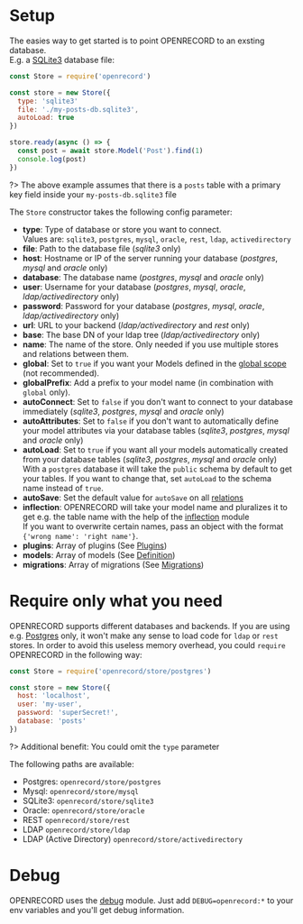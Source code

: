 # Setup

The easies way to get started is to point OPENRECORD to an exsting database.  
E.g. a [SQLite3](https://sqlite.org) database file:

```js
const Store = require('openrecord')

const store = new Store({
  type: 'sqlite3'
  file: './my-posts-db.sqlite3',
  autoLoad: true
})

store.ready(async () => {
  const post = await store.Model('Post').find(1)
  console.log(post)
})
```

?> The above example assumes that there is a `posts` table with a primary key field inside your `my-posts-db.sqlite3` file  


The `Store` constructor takes the following config parameter:
* **type**: Type of database or store you want to connect.  
  Values are: `sqlite3`, `postgres`, `mysql`, `oracle`, `rest`, `ldap`, `activedirectory`
* **file**: Path to the database file (*sqlite3* only)
* **host**: Hostname or IP of the server running your database (*postgres*, *mysql* and *oracle* only)
* **database**: The database name (*postgres*, *mysql* and *oracle* only)
* **user**: Username for your database (*postgres*, *mysql*, *oracle*, *ldap/activedirectory* only)
* **password**: Password for your database (*postgres*, *mysql*, *oracle*, *ldap/activedirectory* only)
* **url**: URL to your backend (*ldap/activedirectory* and *rest* only)
* **base**: The base DN of your ldap tree (*ldap/activedirectory* only)
* **name**: The name of the store. Only needed if you use multiple stores and relations between them.
* **global**: Set to `true` if you want your Models defined in the [global scope](https://nodejs.org/api/globals.html) (not recommended).
* **globalPrefix**: Add a prefix to your model name (in combination with `global` only).
* **autoConnect**: Set to `false` if you don't want to connect to your database immediately (*sqlite3*, *postgres*, *mysql* and *oracle* only)
* **autoAttributes**: Set to `false` if you don't want to automatically define your model attributes via your database tables (*sqlite3*, *postgres*, *mysql* and *oracle* only)
* **autoLoad**: Set to `true` if you want all your models automatically created from your database tables (*sqlite3*, *postgres*, *mysql* and *oracle* only)  
  With a `postgres` database it will take the `public` schema by default to get your tables. If you want to change that, set `autoLoad` to the schema name instead of `true`.
* **autoSave**: Set the default value for `autoSave` on all [relations](./definition#relations)
* **inflection**: OPENRECORD will take your model name and pluralizes it to get e.g. the table name with the help of the [inflection](https://github.com/dreamerslab/node.inflection) module  
  If you want to overwrite certain names, pass an object with the format `{'wrong name': 'right name'}`.
* **plugins**: Array of plugins (See [Plugins](./plugins.md))
* **models**: Array of models (See [Definition](./definition.md#model-definition))
* **migrations**: Array of migrations (See [Migrations](./migrations.md))


# Require only what you need

OPENRECORD supports different databases and backends.
If you are using e.g. [Postgres](https://www.postgresql.org/) only, it won't make any sense to load code for `ldap` or `rest` stores.
In order to avoid this useless memory overhead, you could `require` OPENRECORD in the following way:

```js
const Store = require('openrecord/store/postgres')

const store = new Store({
  host: 'localhost',
  user: 'my-user',
  password: 'superSecret!',
  database: 'posts'
})
```

?> Additional benefit: You could omit the `type` parameter

The following paths are available:
* Postgres: `openrecord/store/postgres`
* Mysql: `openrecord/store/mysql`
* SQLite3: `openrecord/store/sqlite3`
* Oracle: `openrecord/store/oracle`
* REST `openrecord/store/rest`
* LDAP `openrecord/store/ldap`
* LDAP (Active Directory) `openrecord/store/activedirectory`


# Debug

OPENRECORD uses the [debug](https://github.com/visionmedia/debug) module. Just add `DEBUG=openrecord:*` to your env variables and you'll get debug information.
